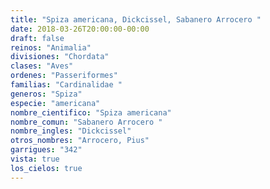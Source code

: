 ```yaml
---
title: "Spiza americana, Dickcissel, Sabanero Arrocero "
date: 2018-03-26T20:00:00-00:00
draft: false
reinos: "Animalia"
divisiones: "Chordata"
clases: "Aves"
ordenes: "Passeriformes"
familias: "Cardinalidae "
generos: "Spiza"
especie: "americana"
nombre_cientifico: "Spiza americana"
nombre_comun: "Sabanero Arrocero "
nombre_ingles: "Dickcissel"
otros_nombres: "Arrocero, Pius"
garrigues: "342"
vista: true
los_cielos: true
---
```

